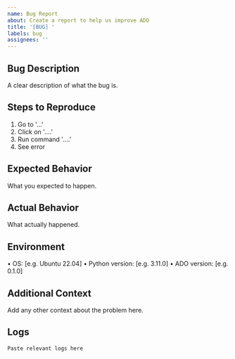 ```yaml
---
name: Bug Report
about: Create a report to help us improve ADO
title: '[BUG] '
labels: bug
assignees: ''
---
```


## Bug Description
A clear description of what the bug is.

## Steps to Reproduce
1. Go to '...'
2. Click on '....'
3. Run command '....'
4. See error

## Expected Behavior
What you expected to happen.

## Actual Behavior  
What actually happened.

## Environment
• OS: [e.g. Ubuntu 22.04]
• Python version: [e.g. 3.11.0]
• ADO version: [e.g. 0.1.0]

## Additional Context
Add any other context about the problem here.

## Logs
```
Paste relevant logs here
```